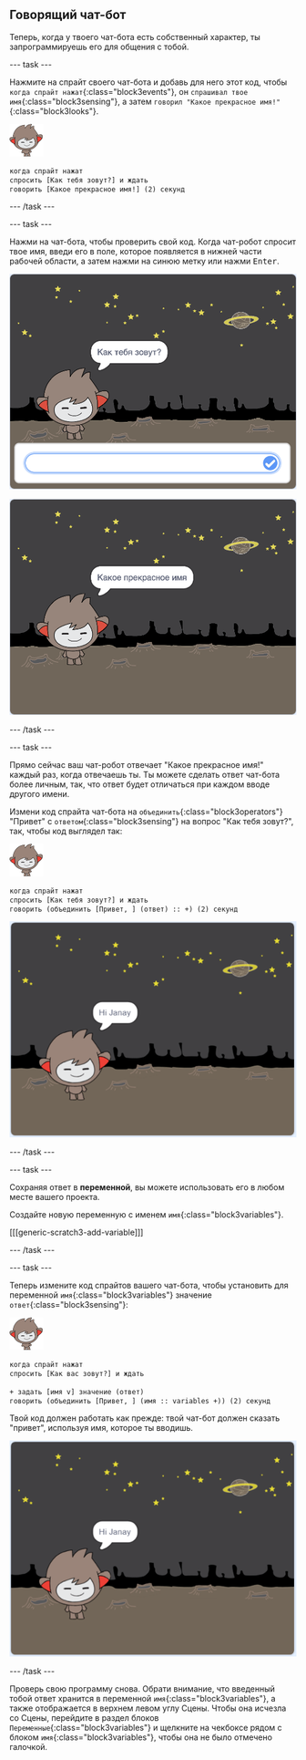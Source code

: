 ## Говорящий чат-бот

Теперь, когда у твоего чат-бота есть собственный характер, ты запрограммируешь его для общения с тобой.

\--- task \---

Нажмите на спрайт своего чат-бота и добавь для него этот код, чтобы `когда спрайт нажат`{:class="block3events"}, он `спрашивал твое имя`{:class="block3sensing"}, а затем `говорил "Какое прекрасное имя!"`{:class="block3looks"}.

![спрайт nano](images/nano-sprite.png)

```blocks3
когда спрайт нажат
спросить [Как тебя зовут?] и ждать
говорить [Какое прекрасное имя!] (2) секунд
```

\--- /task \---

\--- task \---

Нажми на чат-бота, чтобы проверить свой код. Когда чат-робот спросит твое имя, введи его в поле, которое появляется в нижней части рабочей области, а затем нажми на синюю метку или нажми <kbd>Enter</kbd>.

![Тестирование ответа Чат-бота](images/chatbot-ask-test1.png)

![Тестирование ответа Чат-бота](images/chatbot-ask-test2.png)

\--- /task \---

\--- task \---

Прямо сейчас ваш чат-робот отвечает "Какое прекрасное имя!" каждый раз, когда отвечаешь ты. Ты можете сделать ответ чат-бота более личным, так, что ответ будет отличаться при каждом вводе другого имени.

Измени код спрайта чат-бота на `объединить`{:class="block3operators"} "Привет" с `ответом`{:class="block3sensing"} на вопрос "Как тебя зовут?", так, чтобы код выглядел так:

![спрайт nano](images/nano-sprite.png)

```blocks3
когда спрайт нажат
спросить [Как тебя зовут?] и ждать
говорить (объединить [Привет, ] (ответ) :: +) (2) секунд
```

![Тестирование персонального ответа](images/chatbot-answer-test.png)

\--- /task \---

\--- task \---

Сохраняя ответ в **переменной**, вы можете использовать его в любом месте вашего проекта.

Создайте новую переменную с именем `имя`{:class="block3variables"}.

[[[generic-scratch3-add-variable]]]

\--- /task \---

\--- task \---

Теперь измените код спрайтов вашего чат-бота, чтобы установить для переменной `имя`{:class="block3variables"} значение `ответ`{:class="block3sensing"}:

![спрайт nano](images/nano-sprite.png)

```blocks3
когда спрайт нажат
спросить [Как вас зовут?] и ждать

+ задать [имя v] значение (ответ)
говорить (объединить [Привет, ] (имя :: variables +)) (2) секунд
```

Твой код должен работать как прежде: твой чат-бот должен сказать "привет", используя имя, которое ты вводишь.

![Тестирование персонального ответа](images/chatbot-answer-test.png)

\--- /task \---

Проверь свою программу снова. Обрати внимание, что введенный тобой ответ хранится в переменной `имя`{:class="block3variables"}, а также отображается в верхнем левом углу Сцены. Чтобы она исчезла со Сцены, перейдите в раздел блоков `Переменные`{:class="block3variables"} и щелкните на чекбоксе рядом с блоком `имя`{:class="block3variables"}, чтобы она не было отмечено галочкой.